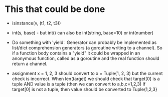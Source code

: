 # This that could be done

- isinstance(v, (t1, t2, t3))

- int(s, base) - but int() can also be int(string, base=10) or int(number)

- Do something with 'yield'. Generator can probably be implemented as list/dict comprehension generators 
    (a goroutine writing to a channel). So if a function body contains a "yield" it could be wrapped in
    an anonymous function, called as a goroutine and the real function should return a channel.

- assignment x = 1, 2, 3 should convert to x = Tuple{1, 2, 3) but the current check is incorrect.
    When len(target) we should check that target[0] is a tuple AND value is a tuple (then we can convert to a,b,c=1,2,3)
    If target[0] is not a tuple, then value should be converted to Tuple{1,2,3}
